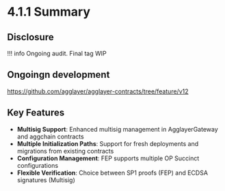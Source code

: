 # 4.1.1 Summary

## Disclosure
!!! info
    Ongoing audit. Final tag WIP

## Ongoingn development
https://github.com/agglayer/agglayer-contracts/tree/feature/v12

## Key Features
* **Multisig Support**: Enhanced multisig management in AgglayerGateway and aggchain contracts
* **Multiple Initialization Paths**: Support for fresh deployments and migrations from existing contracts
* **Configuration Management**: FEP supports multiple OP Succinct configurations
* **Flexible Verification**: Choice between SP1 proofs (FEP) and ECDSA signatures (Multisig)
